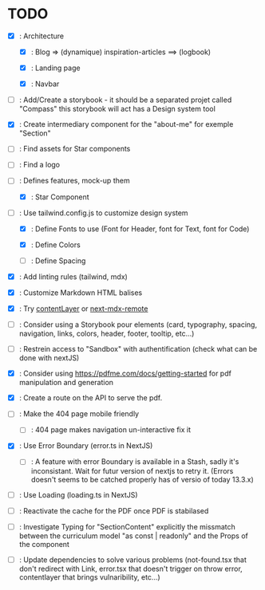 # TODO

- [x] : Architecture

  - [x] : Blog => (dynamique) inspiration-articles ==> (logbook)

  - [x] : Landing page

  - [x] : Navbar

- [ ] : Add/Create a storybook - it should be a separated projet called "Compass" this storybook will act has a Design system tool

- [x] : Create intermediary component for the "about-me" for exemple "Section"

- [ ] : Find assets for Star components

- [ ] : Find a logo

- [ ] : Defines features, mock-up them

  - [x] : Star Component

- [ ] : Use tailwind.config.js to customize design system

  - [x] : Define Fonts to use (Font for Header, font for Text, font for Code)

  - [x] : Define Colors

  - [ ] : Define Spacing

- [x] : Add linting rules (tailwind, mdx)

- [x] : Customize Markdown HTML balises

- [x] : Try [contentLayer](https://www.contentlayer.dev/) or [next-mdx-remote](https://github.com/hashicorp/next-mdx-remote)

- [ ] : Consider using a Storybook pour elements (card, typography, spacing, navigation, links, colors, header, footer, tooltip, etc...)

- [ ] : Restrein access to "Sandbox" with authentification (check what can be done with nextJS)

- [x] : Consider using https://pdfme.com/docs/getting-started for pdf manipulation and generation

- [x] : Create a route on the API to serve the pdf.

- [ ] : Make the 404 page mobile friendly

  - [ ] : 404 page makes navigation un-interactive fix it

- [x] : Use Error Boundary (error.ts in NextJS)

  - [ ] : A feature with error Boundary is available in a Stash, sadly it's inconsistant. Wait for futur version of nextjs to retry it. (Errors doesn't seems to be catched properly has of versio of today 13.3.x)

- [ ] : Use Loading (loading.ts in NextJS)

- [ ] : Reactivate the cache for the PDF once PDF is stabilased

- [ ] : Investigate Typing for "SectionContent" explicitly the missmatch between the curriculum model "as const | readonly" and the Props of the component

- [ ] : Update dependencies to solve various problems (not-found.tsx that don't redirect with Link, error.tsx that doesn't trigger on throw error, contentlayer that brings vulnaribility, etc...)
